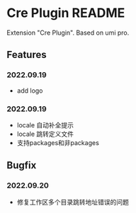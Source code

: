 # Cre Plugin README

Extension "Cre Plugin". Based on umi pro.



## Features

### 2022.09.19

- add logo
### 2022.09.19

- locale 自动补全提示
- locale 跳转定义文件
- 支持packages和非packages

## Bugfix

### 2022.09.20

- 修复工作区多个目录跳转地址错误的问题